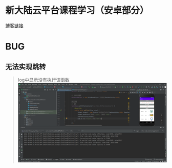 # 新大陆云平台课程学习（安卓部分）

[博客链接](https://blog.csdn.net/qq_45922805/article/details/123286929)


# BUG
## 无法实现跳转
> log中显示没有执行该函数
![输入图片说明](RPic/image.png)